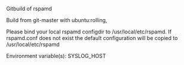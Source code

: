 Gitbuild of rspamd

Build from git-master with ubuntu:rolling,

Please bind your local rspamd configdir to /usr/local/etc/rspamd. If rspamd.conf does not exist the default configuration will be copied to /usr/local/etc/rspamd

Environment variable(s): SYSLOG_HOST
